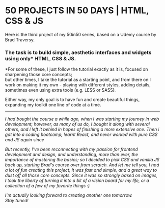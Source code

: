 # 50 PROJECTS IN 50 DAYS | HTML, CSS & JS
Here is the third project of my 50in50 series, based on a Udemy course by Brad Traversy.   
  
  
### The task is to build simple, aesthetic interfaces and widgets using only* HTML, CSS & JS.


*For some of these, I just follow the tutorial exactly as it is, focused on sharpening those core concepts;  
but other times, I take the tutorial as a starting point, and from there on I work on making it my own - playing with different styles, adding details, sometimes even using extra tools (e.g. LESS or SASS).

Either way, my only goal is to have fun and create beautiful things, expanding my toolkit one line of code at a time.

  
<hr/>  

*I had bought the course a while ago, when I was starting my journey in web development; however, as many of us do, I bought it along with several others, and I left it behind in hopes of finishing a more extensive one. Then I got into a coding bootcamp, learnt React, and never worked with pure CSS and JS again since*  

*But recently, I've been reconnecting with my passion for frontend development and design, and understanding, more than ever, the importance of mastering the basics; so I decided to pick CSS and vanilla JS back up, starting Brad's course over from scratch. And let me tell you, I had a lot of fun creating this project; it was fast and simple, and a great way to dust off all those core concepts. Since it was so strongly based on images, I took the liberty of turning it into a bit of a vision board for my life, or a collection of a few of my favorite things :)*  

*I'm actually looking forward to creating another one tomorrow.*  
*Stay tuned!*
